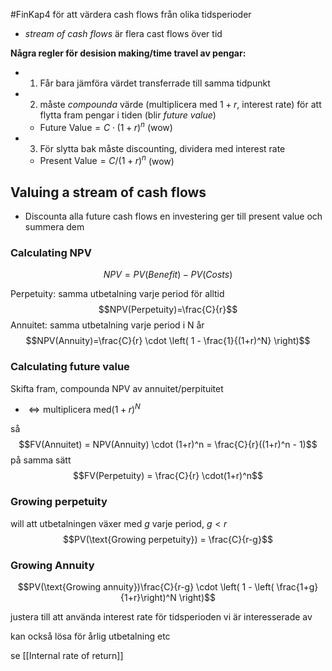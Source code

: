 #FinKap4
för att värdera cash flows från olika tidsperioder

- *stream of cash flows* är flera cast flows över tid

**Några regler för desision making/time travel av pengar:**
- 1. Får bara jämföra värdet transferrade till samma tidpunkt
- 2. måste *compounda* värde (multiplicera med $1+r$, interest rate) för att flytta fram pengar i tiden (blir *future value*)
	- $\text{Future Value} = C \cdot (1+r)^n$ (wow)
- 3. För slytta bak måste discounting, dividera med interest rate
	- $\text{Present Value} = C /(1+r)^n$ (wow)

## Valuing a stream of cash flows
- Discounta alla future cash flows en investering ger till present value och summera dem

### Calculating NPV
$$NPV = PV(Benefit) - PV(Costs)$$

Perpetuity: samma utbetalning varje period för alltid
$$NPV(Perpetuity)=\frac{C}{r}$$
Annuitet: samma utbetalning varje period i N år
$$NPV(Annuity)=\frac{C}{r} \cdot \left( 1 - \frac{1}{(1+r)^N} \right)$$

### Calculating future value
Skifta fram, compounda NPV av annuitet/perpituitet
- $\iff \text{multiplicera med} (1+r)^N$

så
$$FV(Annuitet) = NPV(Annuity) \cdot (1+r)^n = \frac{C}{r}((1+r)^n - 1)$$
på samma sätt
$$FV(Perpetuity) = \frac{C}{r} \cdot(1+r)^n$$

### Growing perpetuity
will att utbetalningen växer med $g$ varje period, $g < r$
$$PV(\text{Growing perpetuity}) = \frac{C}{r-g}$$

### Growing Annuity
$$PV(\text{Growing annuity})\frac{C}{r-g} \cdot \left( 1 - \left( \frac{1+g}{1+r}\right)^N \right)$$

justera till att använda interest rate för tidsperioden vi är interesserade av

kan också lösa för årlig utbetalning etc

se [[Internal rate of return]]